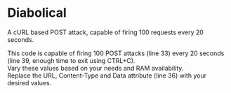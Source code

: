 # Diabolical
A cURL based POST attack, capable of firing 100 requests every 20 seconds.

This code is capable of firing 100 POST attacks (line 33) every 20 seconds (line 39, enough time to exit using CTRL+C).  
Vary these values based on your needs and RAM availability.  
Replace the URL, Content-Type and Data attribute (line 36) with your desired values.
